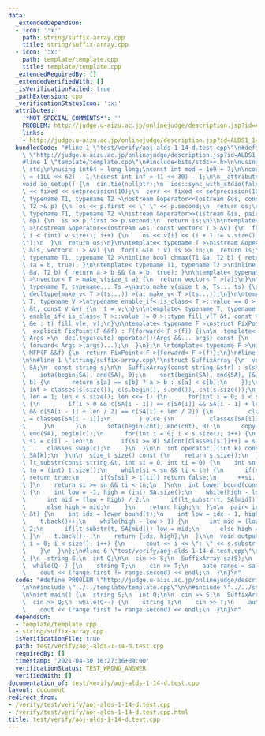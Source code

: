 ```yaml
---
data:
  _extendedDependsOn:
  - icon: ':x:'
    path: string/suffix-array.cpp
    title: string/suffix-array.cpp
  - icon: ':x:'
    path: template/template.cpp
    title: template/template.cpp
  _extendedRequiredBy: []
  _extendedVerifiedWith: []
  _isVerificationFailed: true
  _pathExtension: cpp
  _verificationStatusIcon: ':x:'
  attributes:
    '*NOT_SPECIAL_COMMENTS*': ''
    PROBLEM: http://judge.u-aizu.ac.jp/onlinejudge/description.jsp?id=ALDS1_14_D
    links:
    - http://judge.u-aizu.ac.jp/onlinejudge/description.jsp?id=ALDS1_14_D
  bundledCode: "#line 1 \"test/verify/aoj-alds-1-14-d.test.cpp\"\n#define PROBLEM\
    \ \"http://judge.u-aizu.ac.jp/onlinejudge/description.jsp?id=ALDS1_14_D\"\n\n\
    #line 1 \"template/template.cpp\"\n#include<bits/stdc++.h>\n\nusing namespace\
    \ std;\n\nusing int64 = long long;\nconst int mod = 1e9 + 7;\n\nconst int64 infll\
    \ = (1LL << 62) - 1;\nconst int inf = (1 << 30) - 1;\n\n__attribute__((constructor))\n\
    void io_setup() {\n  cin.tie(nullptr);\n  ios::sync_with_stdio(false);\n  cout\
    \ << fixed << setprecision(10);\n  cerr << fixed << setprecision(10);\n}\n\ntemplate<\
    \ typename T1, typename T2 >\nostream &operator<<(ostream &os, const pair< T1,\
    \ T2 >& p) {\n  os << p.first << \" \" << p.second;\n  return os;\n}\n\ntemplate<\
    \ typename T1, typename T2 >\nistream &operator>>(istream &is, pair< T1, T2 >\
    \ &p) {\n  is >> p.first >> p.second;\n  return is;\n}\n\ntemplate< typename T\
    \ >\nostream &operator<<(ostream &os, const vector< T > &v) {\n  for(int i = 0;\
    \ i < (int) v.size(); i++) {\n    os << v[i] << (i + 1 != v.size() ? \" \" : \"\
    \");\n  }\n  return os;\n}\n\ntemplate< typename T >\nistream &operator>>(istream\
    \ &is, vector< T > &v) {\n  for(T &in : v) is >> in;\n  return is;\n}\n\ntemplate<\
    \ typename T1, typename T2 >\ninline bool chmax(T1 &a, T2 b) { return a < b &&\
    \ (a = b, true); }\n\ntemplate< typename T1, typename T2 >\ninline bool chmin(T1\
    \ &a, T2 b) { return a > b && (a = b, true); }\n\ntemplate< typename T = int64\
    \ >\nvector< T > make_v(size_t a) {\n  return vector< T >(a);\n}\n\ntemplate<\
    \ typename T, typename... Ts >\nauto make_v(size_t a, Ts... ts) {\n  return vector<\
    \ decltype(make_v< T >(ts...)) >(a, make_v< T >(ts...));\n}\n\ntemplate< typename\
    \ T, typename V >\ntypename enable_if< is_class< T >::value == 0 >::type fill_v(T\
    \ &t, const V &v) {\n  t = v;\n}\n\ntemplate< typename T, typename V >\ntypename\
    \ enable_if< is_class< T >::value != 0 >::type fill_v(T &t, const V &v) {\n  for(auto\
    \ &e : t) fill_v(e, v);\n}\n\ntemplate< typename F >\nstruct FixPoint : F {\n\
    \  explicit FixPoint(F &&f) : F(forward< F >(f)) {}\n\n  template< typename...\
    \ Args >\n  decltype(auto) operator()(Args &&... args) const {\n    return F::operator()(*this,\
    \ forward< Args >(args)...);\n  }\n};\n \ntemplate< typename F >\ninline decltype(auto)\
    \ MFP(F &&f) {\n  return FixPoint< F >{forward< F >(f)};\n}\n#line 4 \"test/verify/aoj-alds-1-14-d.test.cpp\"\
    \n\n#line 1 \"string/suffix-array.cpp\"\nstruct SuffixArray {\n  vector< int >\
    \ SA;\n  const string s;\n\n  SuffixArray(const string &str) : s(str) {\n    SA.resize(s.size());\n\
    \    iota(begin(SA), end(SA), 0);\n    sort(begin(SA), end(SA), [&](int a, int\
    \ b) {\n      return s[a] == s[b] ? a > b : s[a] < s[b];\n    });\n    vector<\
    \ int > classes(s.size()), c(s.begin(), s.end()), cnt(s.size());\n    for(int\
    \ len = 1; len < s.size(); len <<= 1) {\n      for(int i = 0; i < s.size(); i++)\
    \ {\n        if(i > 0 && c[SA[i - 1]] == c[SA[i]] && SA[i - 1] + len < s.size()\
    \ && c[SA[i - 1] + len / 2] == c[SA[i] + len / 2]) {\n          classes[SA[i]]\
    \ = classes[SA[i - 1]];\n        } else {\n          classes[SA[i]] = i;\n   \
    \     }\n      }\n      iota(begin(cnt), end(cnt), 0);\n      copy(begin(SA),\
    \ end(SA), begin(c));\n      for(int i = 0; i < s.size(); i++) {\n        int\
    \ s1 = c[i] - len;\n        if(s1 >= 0) SA[cnt[classes[s1]]++] = s1;\n      }\n\
    \      classes.swap(c);\n    }\n  }\n\n  int operator[](int k) const {\n    return\
    \ SA[k];\n  }\n\n  size_t size() const {\n    return s.size();\n  }\n\n  bool\
    \ lt_substr(const string &t, int si = 0, int ti = 0) {\n    int sn = (int) s.size(),\
    \ tn = (int) t.size();\n    while(si < sn && ti < tn) {\n      if(s[si] < t[ti])\
    \ return true;\n      if(s[si] > t[ti]) return false;\n      ++si, ++ti;\n   \
    \ }\n    return si >= sn && ti < tn;\n  }\n\n  int lower_bound(const string &t)\
    \ {\n    int low = -1, high = (int) SA.size();\n    while(high - low > 1) {\n\
    \      int mid = (low + high) / 2;\n      if(lt_substr(t, SA[mid])) low = mid;\n\
    \      else high = mid;\n    }\n    return high;\n  }\n\n  pair< int, int > lower_upper_bound(string\
    \ &t) {\n    int idx = lower_bound(t);\n    int low = idx - 1, high = (int) SA.size();\n\
    \    t.back()++;\n    while(high - low > 1) {\n      int mid = (low + high) /\
    \ 2;\n      if(lt_substr(t, SA[mid])) low = mid;\n      else high = mid;\n   \
    \ }\n    t.back()--;\n    return {idx, high};\n  }\n\n  void output() {\n    for(int\
    \ i = 0; i < size(); i++) {\n      cout << i << \": \" << s.substr(SA[i]) << endl;\n\
    \    }\n  }\n};\n#line 6 \"test/verify/aoj-alds-1-14-d.test.cpp\"\n\nint main()\
    \ {\n  string S;\n  int Q;\n\n  cin >> S;\n  SuffixArray sa(S);\n  cin >> Q;\n\
    \  while(Q--) {\n    string T;\n    cin >> T;\n    auto range = sa.lower_upper_bound(T);\n\
    \    cout << (range.first != range.second) << endl;\n  }\n}\n"
  code: "#define PROBLEM \"http://judge.u-aizu.ac.jp/onlinejudge/description.jsp?id=ALDS1_14_D\"\
    \n\n#include \"../../template/template.cpp\"\n\n#include \"../../string/suffix-array.cpp\"\
    \n\nint main() {\n  string S;\n  int Q;\n\n  cin >> S;\n  SuffixArray sa(S);\n\
    \  cin >> Q;\n  while(Q--) {\n    string T;\n    cin >> T;\n    auto range = sa.lower_upper_bound(T);\n\
    \    cout << (range.first != range.second) << endl;\n  }\n}\n"
  dependsOn:
  - template/template.cpp
  - string/suffix-array.cpp
  isVerificationFile: true
  path: test/verify/aoj-alds-1-14-d.test.cpp
  requiredBy: []
  timestamp: '2021-04-30 16:27:36+09:00'
  verificationStatus: TEST_WRONG_ANSWER
  verifiedWith: []
documentation_of: test/verify/aoj-alds-1-14-d.test.cpp
layout: document
redirect_from:
- /verify/test/verify/aoj-alds-1-14-d.test.cpp
- /verify/test/verify/aoj-alds-1-14-d.test.cpp.html
title: test/verify/aoj-alds-1-14-d.test.cpp
---
```

